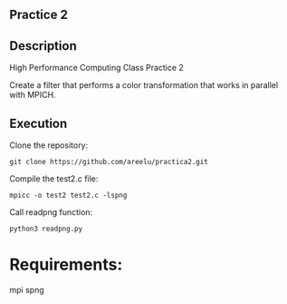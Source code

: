## Practice 2


## Description

High Performance Computing Class Practice 2

Create a filter that performs a color transformation that works in parallel with MPICH.

## Execution

Clone the repository:

```text
git clone https://github.com/areelu/practica2.git
```
Compile the test2.c file:

```text
mpicc -o test2 test2.c -lspng
```
Call readpng function:

```text
python3 readpng.py
```

# Requirements:
mpi 
spng

